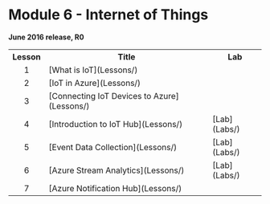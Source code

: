 <html lang="en">
   <head>
      <meta charset="utf-8">
      <meta http-equiv="X-UA-Compatible" content="IE=edge">
      <meta name="viewport" content="width=device-width, initial-scale=1">
	    <link rel="stylesheet" href="style.css">
   </head>
   <body id="home">
      <div class="container">
         <div class="jumbotron">
            <h1>Module 6 - Internet of Things</h1>
            <p><b>June 2016 release, R0</b>
         </div>
      </div>
      <div class="panel-body">
               <table class="table table-bordered table-hover">
                  <col>
                  <col>
                  <col>
                  <tr>
                     <th>Lesson</th>
                     <th align="center">Title</th>
                     <th>Lab</th>
                  </tr>
                  <tr>
                     <td align="center">1</td>
                     <td>[What is IoT](Lessons/)</td>
                     <td></td>
                  </tr>
                  <tr>
                     <td align="center">2</td>
                     <td>[IoT in Azure](Lessons/)</td>
                     <td></td>
                  </tr>
                  <tr>
                     <td align="center">3</td>
                     <td>[Connecting IoT Devices to Azure](Lessons/)</td>
                     <td></td>
                  </tr>
                  <tr>
                     <td align="center">4</td>
                     <td>[Introduction to IoT Hub](Lessons/)</td>
                     <td>[Lab](Labs/)</td>
                  </tr>
                  <tr>
                     <td align="center">5</td>
                     <td>[Event Data Collection](Lessons/)</td>
                     <td>[Lab](Labs/)</td>
                  </tr>
                  <tr>
                     <td align="center">6</td>
                     <td>[Azure Stream Analytics](Lessons/)</td>
                     <td>[Lab](Labs/)</td>
                  </tr>
                  <tr>
                     <td align="center">7</td>
                     <td>[Azure Notification Hub](Lessons/)</td>
                     <td></td>
                  </tr>
            </table>
        </div>
     </body>
</html>
